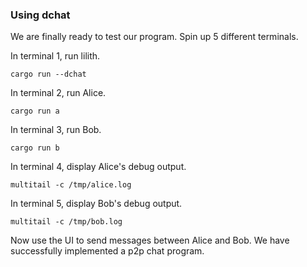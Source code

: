 ### Using dchat

We are finally ready to test our program. Spin up 5 different terminals.

In terminal 1, run lilith.

```
cargo run --dchat
```

In terminal 2, run Alice.

```
cargo run a 
```

In terminal 3, run Bob.

```
cargo run b
```

In terminal 4, display Alice's debug output.

```
multitail -c /tmp/alice.log
```

In terminal 5, display Bob's debug output.

```
multitail -c /tmp/bob.log
```

Now use the UI to send messages between Alice and Bob. We have
successfully implemented a p2p chat program.


